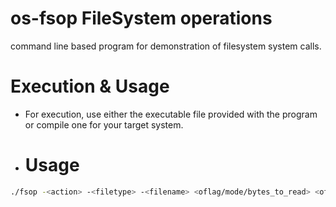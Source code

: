 # os-fsop FileSystem operations

command line based program for demonstration of filesystem system calls.

# Execution & Usage

- For execution, use either the executable file provided with the program or compile one for your target system.

- # Usage
```bash
./fsop -<action> -<filetype> -<filename> <oflag/mode/bytes_to_read> <offset(optional)>




